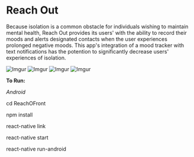 
# Reach Out

Because isolation is a common obstacle for individuals wishing to maintain mental health, Reach Out provides its users' with the ability to record their moods and alerts designated contacts when the user experiences prolonged negative moods. This app's integration of a mood tracker with text notifications has the potention to significantly decrease users' experiences of isolation.

![Imgur](https://i.imgur.com/yj2FG6l.jpg?1)
![Imgur](https://i.imgur.com/lB6OJGK.jpg)
![Imgur](https://i.imgur.com/0melAvN.jpg)
![Imgur](https://i.imgur.com/LPqd8QV.jpg)

**To Run:**

_Android_

cd ReachOFront

npm install

react-native link

react-native start

react-native run-android
